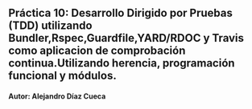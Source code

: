 ## Práctica 10: Desarrollo Dirigido por Pruebas (TDD) utilizando Bundler,Rspec,Guardfile,YARD/RDOC y Travis como aplicacion de comprobación continua.Utilizando herencia, programación funcional y módulos.

#### Autor: Alejandro Díaz Cueca